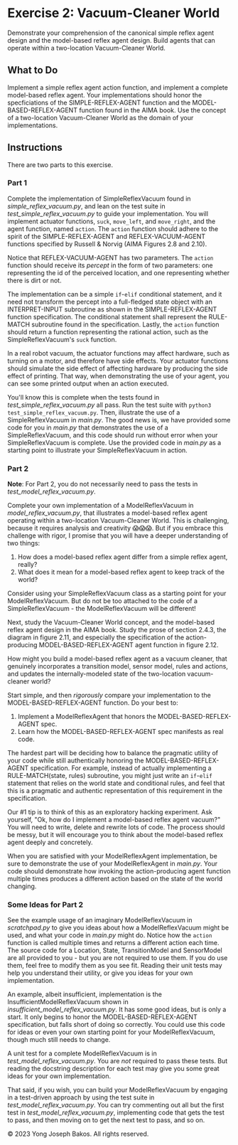 # Exercise 2: Vacuum-Cleaner World

Demonstrate your comprehension of the canonical simple reflex agent design and
the model-based reflex agent design. Build agents that can operate within
a two-location Vacuum-Cleaner World.

## What to Do

Implement a simple reflex agent action function, and implement a complete
model-based reflex agent. Your implementations should honor the specficiations of
the SIMPLE-REFLEX-AGENT function and the MODEL-BASED-REFLEX-AGENT function found
in the AIMA book. Use the concept of a two-location Vacuum-Cleaner World as the
domain of your implementations.

## Instructions

There are two parts to this exercise.

### Part 1

Complete the implementation of SimpleReflexVacuum found in
_simple_reflex_vacuum.py_, and lean on the test suite in
_test_simple_reflex_vacuum.py_ to guide your implementation. You will implement
actuator functions, `suck`, `move_left`, and `move_right`, and the agent function,
named `action`. The `action` function should adhere to the spirit
of the SIMPLE-REFLEX-AGENT and REFLEX-VACUUM-AGENT functions specified by Russell
& Norvig (AIMA Figures 2.8 and 2.10).

Notice that REFLEX-VACUUM-AGENT has two parameters. The `action` function should
receive its _percept_ in the form of two parameters: one representing the id of
the perceived location, and one representing whether there is dirt or not.

The implementation can be a simple `if`-`elif` conditional statement, and it need
not transform the percept into a full-fledged state object with an
INTERPRET-INPUT subroutine as shown in the SIMPLE-REFLEX-AGENT function
specification. The conditional statement shall represent the RULE-MATCH
subroutine found in the specification. Lastly, the `action` function should return
a function representing the rational action, such as the SimpleReflexVacuum's
`suck` function.

In a real robot vacuum, the actuator functions may affect hardware, such as
turning on a motor, and therefore have side effects. Your actuator functions
should simulate the side effect of affecting hardware by producing the side
effect of printing. That way, when demonstrating the use of your agent, you can
see some printed output when an action executed.

You'll know this is complete when the tests found in _test_simple_reflex_vacuum.py_
all pass. Run the test suite with `python3 test_simple_reflex_vacuum.py`. Then,
illustrate the use of a SimpleReflexVacuum in _main.py_. The good news is, we
have provided some code for you in _main.py_ that demonstrates the use of a
SimpleReflexVacuum, and this code should run without error when your
SimpleReflexVacuum is complete. Use the provided code in _main.py_ as a starting
point to illustrate your SimpleReflexVacuum in action.

### Part 2

**Note**: For Part 2, you do not necessarily need to pass the tests
in _test_model_reflex_vacuum.py_.

Complete your own implementation of a ModelReflexVacuum in
_model_reflex_vacuum.py_, that illustrates a model-based reflex agent operating
within a two-location Vacuum-Cleaner World. This is challenging, because it
requires analysis and creativity 😱😱😱. But if you embrace this challenge with
rigor, I promise that you will have a deeper understanding of two things:

1. How does a model-based reflex agent differ from a simple reflex agent, really?
2. What does it mean for a model-based reflex agent to keep track of the world?

Consider using your SimpleReflexVacuum class as a starting point for your
ModelReflexVacuum. But do not be too attached to the code of a SimpleReflexVacuum -
the ModelReflexVacuum will be different!

Next, study the Vacuum-Cleaner World concept, and the model-based reflex agent
design in the AIMA book. Study the prose of section 2.4.3, the diagram in figure
2.11, and especially the specification of the action-producing
MODEL-BASED-REFLEX-AGENT agent function in figure 2.12.

How might you build a model-based reflex agent as a vacuum cleaner, that genuinely
incorporates a transition model, sensor model, rules and actions, and updates
the internally-modeled state of the two-location vacuum-cleaner world?

Start simple, and then _rigorously_ compare your implementation to the
MODEL-BASED-REFLEX-AGENT function. Do your best to:

1. Implement a ModelReflexAgent that honors the MODEL-BASED-REFLEX-AGENT spec.
2. Learn how the MODEL-BASED-REFLEX-AGENT spec manifests as real code.

The hardest part will be deciding how to balance the pragmatic utility of your code
while still authentically honoring the MODEL-BASED-REFLEX-AGENT specification.
For example, instead of actually implementing a RULE-MATCH(state, rules)
subroutine, you might just write an `if`-`elif` statement that relies on the world
state and conditional rules, and feel that this is a pragmatic and authentic
representation of this requirement in the specification.

Our #1 tip is to think of this as an exploratory hacking experiment. Ask yourself,
"Ok, how do I implement a model-based reflex agent vacuum?" You will need to write,
delete and rewrite lots of code. The process should be messy, but it will encourage
you to think about the model-based reflex agent deeply and concretely.

When you are satisfied with your ModelReflexAgent implementation, be sure to
demonstrate the use of your ModelReflexAgent in _main.py_. Your code should
demonstrate how invoking the action-producing agent function multiple times
produces a different action based on the state of the world changing.

### Some Ideas for Part 2

See the example usage of an imaginary ModelReflexVacuum in _scratchpad.py_ to
give you ideas about how a ModelReflexVacuum might be used, and what your code
in _main.py_ might do. Notice how the `action` function is called multiple times
and returns a different action each time. The source code for a Location, State,
TransitionModel and SensorModel are all provided to you - but you are not required
to use them. If you do use them, feel free to modify them as you see fit. Reading
their unit tests may help you understand their utility, or give you ideas for your
own implementation.

An example, albeit insufficient, implementation is the
InsufficientModelReflexVacuum shown in _insufficient_model_reflex_vacuum.py_.
It has some good ideas, but is only a start. It only begins to honor the
MODEL-BASED-REFLEX-AGENT specification, but falls short of doing so correctly.
You could use this code for ideas or even your own starting point for your
ModelReflexVacuum, though much still needs to change.

A unit test for a complete ModelReflexVacuum is in _test_model_reflex_vacuum.py_.
You are *not* required to pass these tests. But reading the docstring description
for each test may give you some great ideas for your own implementation.

That said, if you wish, you can build your ModelReflexVacuum by engaging in a
test-driven approach by using the test suite in _test_model_reflex_vacuum.py_.
You can try commenting out all but the first test in _test_model_reflex_vacuum.py_,
implementing code that gets the test to pass, and then moving on to get the next
test to pass, and so on.

&copy; 2023 Yong Joseph Bakos. All rights reserved.
